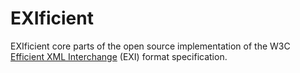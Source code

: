 # EXIficient

EXIficient core parts of the open source implementation of the W3C [Efficient XML Interchange](http://www.w3.org/TR/exi/) (EXI) format specification.
